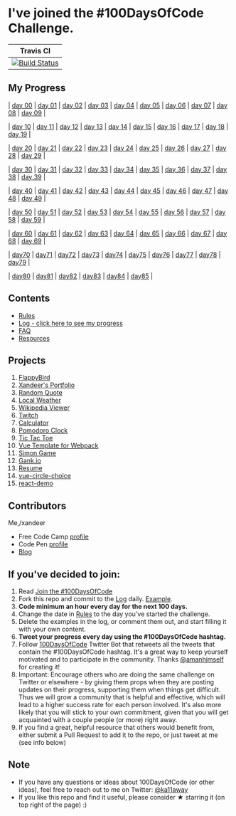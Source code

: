 # I've joined the #100DaysOfCode Challenge.

|Travis CI|
|:-------:|
|[![Build Status](https://travis-ci.org/xandeer/100-days-of-code.svg?branch=develop)](https://travis-ci.org/xandeer/100-days-of-code)|

## My Progress
| [day 00][00]
| [day 01][01]
| [day 02][02]
| [day 03][03]
| [day 04][04]
| [day 05][05]
| [day 06][06]
| [day 07][07]
| [day 08][08]
| [day 09][09]
|

| [day 10][10]
| [day 11][11]
| [day 12][12]
| [day 13][13]
| [day 14][14]
| [day 15][15]
| [day 16][16]
| [day 17][17]
| [day 18][18]
| [day 19][19]
|

| [day 20][20]
| [day 21][21]
| [day 22][22]
| [day 23][23]
| [day 24][24]
| [day 25][25]
| [day 26][26]
| [day 27][27]
| [day 28][28]
| [day 29][29]
|

| [day 30][30]
| [day 31][31]
| [day 32][32]
| [day 33][33]
| [day 34][34]
| [day 35][35]
| [day 36][36]
| [day 37][37]
| [day 38][38]
| [day 39][39]
|

| [day 40][40]
| [day 41][41]
| [day 42][42]
| [day 43][43]
| [day 44][44]
| [day 45][45]
| [day 46][46]
| [day 47][47]
| [day 48][48]
| [day 49][49]
|

| [day 50][50]
| [day 51][51]
| [day 52][52]
| [day 53][53]
| [day 54][54]
| [day 55][55]
| [day 56][56]
| [day 57][57]
| [day 58][58]
| [day 59][59]
|

| [day 60][60]
| [day 61][61]
| [day 62][62]
| [day 63][63]
| [day 64][64]
| [day 65][65]
| [day 66][66]
| [day 67][67]
| [day 68][68]
| [day 69][69]
|

| [day70][70]
| [day71][71]
| [day72][72]
| [day73][73]
| [day74][74]
| [day75][75]
| [day76][76]
| [day77][77]
| [day78][78]
| [day79][79]
|

| [day80][80]
| [day81][81]
| [day82][82]
| [day83][83]
| [day84][84]
| [day85][85]
|

## Contents
* [Rules](rules.md)
* [Log - click here to see my progress](log.md)
* [FAQ](FAQ.md)
* [Resources](resources.md)

## Projects
1. [FlappyBird](http://xandeer.me/100-days-of-code/flappybird)
2. [Xandeer's Portfolio](http://xandeer.me/100-days-of-code/portfolio)
3. [Random Quote](http://xandeer.me/100-days-of-code/random-quote)
4. [Local Weather](http://xandeer.me/100-days-of-code/weather)
5. [Wikipedia Viewer](http://xandeer.me/100-days-of-code/wikipedia-viewer)
6. [Twitch](http://xandeer.me/100-days-of-code/twitch)
7. [Calculator](http://xandeer.me/100-days-of-code/calculator)
8. [Pomodoro Clock](http://xandeer.me/100-days-of-code/pomodoro)
9. [Tic Tac Toe](http://xandeer.me/100-days-of-code/tic-tac-toe)
10. [Vue Template for Webpack](https://github.com/xandeer/webpack)
11. [Simon Game](http://xandeer.me/100-days-of-code/simon)
12. [Gank.io](https://github.com/xandeer/gank)
13. [Resume](https://github.com/xandeer/resume)
14. [vue-circle-choice](https://github.com/xandeer/vue-circle-choice)
15. [react-demo](https://github.com/xandeer/react-demo)

## Contributors
Me,/xandeer

- Free Code Camp [profile](https://www.freecodecamp.com/xandeer)
- Code Pen [profile](http://codepen.io/xandeer/)
- [Blog](https://xandeer.me)

## If you've decided to join:
1. Read [Join the #100DaysOfCode](https://medium.freecodecamp.com/join-the-100daysofcode-556ddb4579e4)
2. Fork this repo and commit to the [Log](log.md) daily. [Example](https://github.com/Kallaway/100-days-kallaway-log).
3. **Code minimum an hour every day for the next 100 days.**
4. Change the date in [Rules](rules.md) to the day you've started the challenge.
5. Delete the examples in the log, or comment them out, and start filling it with your own content.
6. **Tweet your progress every day using the #100DaysOfCode hashtag.**
7. Follow [100DaysOfCode](https://twitter.com/_100DaysOfCode) Twitter Bot that retweets all the tweets that contain the #100DaysOfCode hashtag. It's a great way to keep yourself motivated and to participate in the community. Thanks [@amanhimself](https://twitter.com/amanhimself) for creating it!
8. Important: Encourage others who are doing the same challenge on Twitter or elsewhere - by giving them props when they are posting updates on their progress, supporting them when things get difficult. Thus we will grow a community that is helpful and effective, which will lead to a higher success rate for each person involved. It's also more likely that you will stick to your own commitment, given that you will get acquainted with a couple people (or more) right away.
9. If you find a great, helpful resource that others would benefit from, either submit a Pull Request to add it to the repo, or just tweet at me (see info below)

## Note
* If you have any questions or ideas about 100DaysOfCode (or other ideas), feel free to reach out to me on Twitter: [@ka11away](https://twitter.com/ka11away)
* If you like this repo and find it useful, please consider &#9733; starring it (on top right of the page) :)

[00]: log.md#day-00-january-03-2017
[01]: log.md#day-01-january-04-2017
[02]: log.md#day-02-january-05-2017
[03]: log.md#day-03-january-06-2017
[04]: log.md#day-04-january-07-2017
[05]: log.md#day-05-january-08-2017
[06]: log.md#day-06-january-09-2017
[07]: log.md#day-07-january-10-2017
[08]: log.md#day-08-january-11-2017
[09]: log.md#day-09-january-12-2017
[10]: log.md#day-10-january-13-2017
[11]: log.md#day-11-january-14-2017
[12]: log.md#day-12-january-15-2017
[13]: log.md#day-13-january-16-2017
[14]: log.md#day-14-january-17-2017
[15]: log.md#day-15-january-18-2017
[16]: log.md#day-16-january-19-2017
[17]: log.md#day-17-january-20-2017
[18]: log.md#day-18-january-21-2017
[19]: log.md#day-19-january-22-2017
[20]: log.md#day-20-january-23-2017
[21]: log.md#day-21-january-24-2017
[22]: log.md#day-22-january-25-2017
[23]: log.md#day-23-january-26-2017
[24]: log.md#day-24-january-27-2017
[25]: log.md#day-25-january-28-2017
[26]: log.md#day-26-january-29-2017
[27]: log.md#day-27-january-31-2017
[28]: log.md#day-28-february-01-2017
[29]: log.md#day-29-february-02-2017
[30]: log.md#day-30-february-03-2017
[31]: log.md#day-31-february-04-2017
[32]: log.md#day-32-february-05-2017
[33]: log.md#day-33-february-06-2017
[34]: log.md#day-34-february-07-2017
[35]: log.md#day-35-february-08-2017
[36]: log.md#day-36-february-09-2017
[37]: log.md#day-37-february-10-2017
[38]: log.md#day-38-february-11-2017
[39]: log.md#day-39-february-12-2017
[40]: log.md#day-40-february-13-2017
[41]: log.md#day-41-february-14-2017
[42]: log.md#day-42-february-15-2017
[43]: log.md#day-43-february-16-2017
[44]: log.md#day-44-february-17-2017
[45]: log.md#day-45-february-18-2017
[46]: log.md#day-46-february-19-2017
[47]: log.md#day-47-february-20-2017
[48]: log.md#day-48-february-21-2017
[49]: log.md#day-49-february-22-2017
[50]: log.md#day-50-february-23-2017
[51]: log.md#day-51-february-24-2017
[52]: log.md#day-52-february-25-2017
[53]: log.md#day-53-february-26-2017
[54]: log.md#day-54-february-27-2017
[55]: log.md#day-55-february-28-2017
[56]: log.md#day-56-march-01-2017
[57]: log.md#day-57-march-02-2017
[58]: log.md#day-58-march-03-2017
[59]: log.md#day-59-march-04-2017
[60]: log.md#day-60-march-05-2017
[61]: log.md#day-61-march-06-2017
[62]: log.md#day-62-march-07-2017
[63]: log.md#day-63-march-08-2017
[64]: log.md#day-64-march-09-2017
[65]: log.md#day-65-march-13-2017
[66]: log.md#day-66-march-14-2017
[67]: log.md#day-67-march-15-2017
[68]: log.md#day-68-march-16-2017
[69]: log.md#day-69-march-17-2017
[70]: log.md#day-70-march-19-2017
[71]: log.md#day-71-march-21-2017
[72]: log.md#day-72-march-23-2017
[73]: log.md#day-73-march-25-2017
[74]: log.md#day-74-april-04-2017
[75]: log.md#day-75-april-05-2017
[76]: log.md#day-76-april-06-2017
[77]: log.md#day-77-april-07-2017
[78]: log.md#day-78-april-09-2017
[79]: log.md#day-79-april-10-2017
[80]: log.md#day-80-april-11-2017
[81]: log.md#day-81-april-12-2017
[82]: log.md#day-82-april-13-2017
[83]: log.md#day-83-april-14-2017
[84]: log.md#day-84-april-16-2017
[85]: log.md#day-85-april-18-2017
